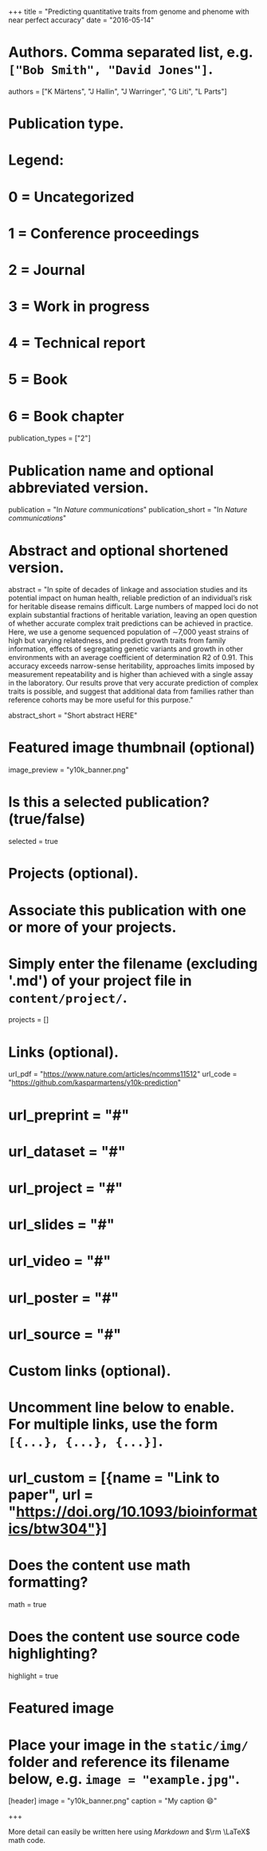 +++
title = "Predicting quantitative traits from genome and phenome with near perfect accuracy"
date = "2016-05-14"

# Authors. Comma separated list, e.g. `["Bob Smith", "David Jones"]`.
authors = ["K Märtens", "J Hallin", "J Warringer", "G Liti", "L Parts"]

# Publication type.
# Legend:
# 0 = Uncategorized
# 1 = Conference proceedings
# 2 = Journal
# 3 = Work in progress
# 4 = Technical report
# 5 = Book
# 6 = Book chapter
publication_types = ["2"]

# Publication name and optional abbreviated version.
publication = "In *Nature communications*"
publication_short = "In *Nature communications*"

# Abstract and optional shortened version.
abstract = "In spite of decades of linkage and association studies and its potential impact on human health, reliable prediction of an individual’s risk for heritable disease remains difficult. Large numbers of mapped loci do not explain substantial fractions of heritable variation, leaving an open question of whether accurate complex trait predictions can be achieved in practice. Here, we use a genome sequenced population of ∼7,000 yeast strains of high but varying relatedness, and predict growth traits from family information, effects of segregating genetic variants and growth in other environments with an average coefficient of determination R2 of 0.91. This accuracy exceeds narrow-sense heritability, approaches limits imposed by measurement repeatability and is higher than achieved with a single assay in the laboratory. Our results prove that very accurate prediction of complex traits is possible, and suggest that additional data from families rather than reference cohorts may be more useful for this purpose."

abstract_short = "Short abstract HERE"

# Featured image thumbnail (optional)
image_preview = "y10k_banner.png"

# Is this a selected publication? (true/false)
selected = true

# Projects (optional).
#   Associate this publication with one or more of your projects.
#   Simply enter the filename (excluding '.md') of your project file in `content/project/`.
projects = []

# Links (optional).
url_pdf = "https://www.nature.com/articles/ncomms11512"
url_code = "https://github.com/kasparmartens/y10k-prediction"
# url_preprint = "#"
# url_dataset = "#"
# url_project = "#"
# url_slides = "#"
# url_video = "#"
# url_poster = "#"
# url_source = "#"

# Custom links (optional).
#   Uncomment line below to enable. For multiple links, use the form `[{...}, {...}, {...}]`.
# url_custom = [{name = "Link to paper", url = "https://doi.org/10.1093/bioinformatics/btw304"}]

# Does the content use math formatting?
math = true

# Does the content use source code highlighting?
highlight = true

# Featured image
# Place your image in the `static/img/` folder and reference its filename below, e.g. `image = "example.jpg"`.
[header]
image = "y10k_banner.png"
caption = "My caption :smile:"

+++

More detail can easily be written here using *Markdown* and $\rm \LaTeX$ math code.